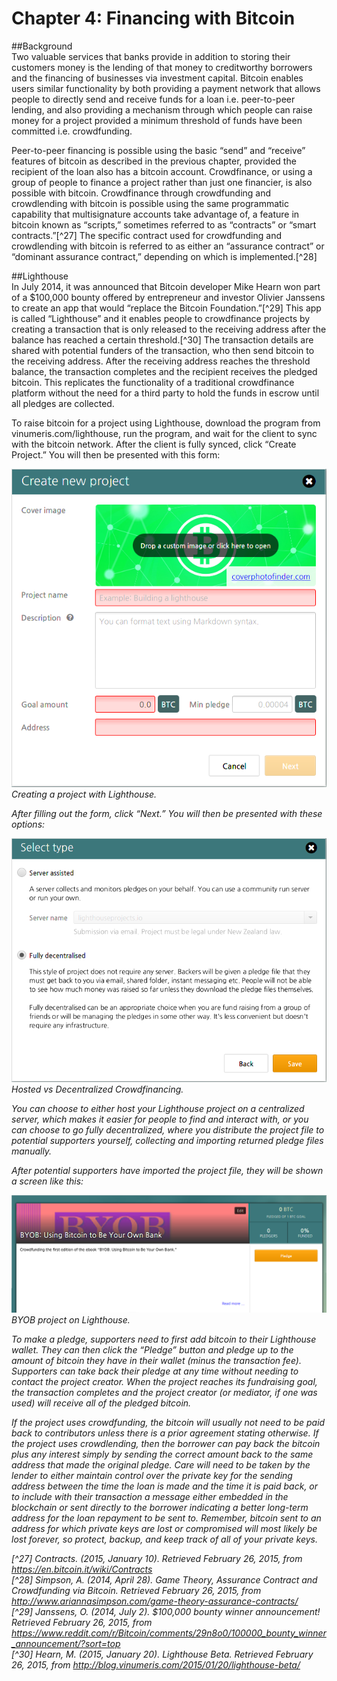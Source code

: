 # Chapter 4: Financing with Bitcoin

##Background  
Two valuable services that banks provide in addition to storing their customers money is the lending of that money to creditworthy borrowers and the financing of businesses via investment capital. Bitcoin enables users similar functionality by both providing a payment network that allows people to directly send and receive funds for a loan i.e. peer-to-peer lending, and also providing a mechanism through which people can raise money for a project provided a minimum threshold of funds have been committed i.e. crowdfunding.  

Peer-to-peer financing is possible using the basic “send” and “receive” features of bitcoin as described in the previous chapter, provided the recipient of the loan also has a bitcoin account. Crowdfinance, or using a group of people to finance a project rather than just one financier, is also possible with bitcoin. Crowdfinance through crowdfunding and crowdlending with bitcoin is possible using the same programmatic capability that multisignature accounts take advantage of, a feature in bitcoin known as “scripts,” sometimes referred to as “contracts” or “smart contracts.”[^27] The specific contract used for crowdfunding and crowdlending with bitcoin is referred to as either an “assurance contract” or “dominant assurance contract,” depending on which is implemented.[^28]  

##Lighthouse  
In July 2014, it was announced that Bitcoin developer Mike Hearn won part of a $100,000 bounty offered by entrepreneur and investor Olivier Janssens to create an app that would “replace the Bitcoin Foundation.”[^29] This app is called “Lighthouse” and it enables people to crowdfinance projects by creating a transaction that is only released to the receiving address after the balance has reached a certain threshold.[^30] The transaction details are shared with potential funders of the transaction, who then send bitcoin to the receiving address. After the receiving address reaches the threshold balance, the transaction completes and the recipient receives the pledged bitcoin. This replicates the functionality of a traditional crowdfinance platform without the need for a third party to hold the funds in escrow until all pledges are collected.  

To raise bitcoin for a project using Lighthouse, download the program from vinumeris.com/lighthouse, run the program, and wait for the client to sync with the bitcoin network. After the client is fully synced, click “Create Project.” You will then be presented with this form:  

![create lighthouse project](createlighthouse.png "Creating a project with Lighthouse.")
<i>Creating a project with Lighthouse.  

After filling out the form, click “Next.” You will then be presented with these options:
 
![hosting a lighthouse project](hostlighthouse.png "Hosted vs Decentralized Crowdfinancing")
<i>Hosted vs Decentralized Crowdfinancing.  

You can choose to either host your Lighthouse project on a centralized server, which makes it easier for people to find and interact with, or you can choose to go fully decentralized, where you distribute the project file to potential supporters yourself, collecting and importing returned pledge files manually.

After potential supporters have imported the project file, they will be shown a screen like this:

![BYOB Lighthouse project](BYOBproject.png "BYOB project on Lighthouse")  
<i>BYOB project on Lighthouse.  

To make a pledge, supporters need to first add bitcoin to their Lighthouse wallet. They can then click the “Pledge” button and pledge up to the amount of bitcoin they have in their wallet (minus the transaction fee). Supporters can take back their pledge at any time without needing to contact the project creator. When the project reaches its fundraising goal, the transaction completes and the project creator (or mediator, if one was used) will receive all of the pledged bitcoin.  

If the project uses crowdfunding, the bitcoin will usually not need to be paid back to contributors unless there is a prior agreement stating otherwise. If the project uses crowdlending, then the borrower can pay back the bitcoin plus any interest simply by sending the correct amount back to the same address that made the original pledge. Care will need to be taken by the lender to either maintain control over the private key for the sending address between the time the loan is made and the time it is paid back, or to include with their transaction a message either embedded in the blockchain or sent directly to the borrower indicating a better long-term address for the loan repayment to be sent to. Remember, bitcoin sent to an address for which private keys are lost or compromised will most likely be lost forever, so protect, backup, and keep track of all of your private keys.  

[^27] Contracts. (2015, January 10). Retrieved February 26, 2015, from https://en.bitcoin.it/wiki/Contracts  
[^28] Simpson, A. (2014, April 28). Game Theory, Assurance Contract and Crowdfunding via Bitcoin. Retrieved February 26, 2015, from http://www.ariannasimpson.com/game-theory-assurance-contracts/  
[^29] Janssens, O. (2014, July 2). $100,000 bounty winner announcement! Retrieved February 26, 2015, from https://www.reddit.com/r/Bitcoin/comments/29n8o0/100000_bounty_winner_announcement/?sort=top  
[^30] Hearn, M. (2015, January 20). Lighthouse Beta. Retrieved February 26, 2015, from http://blog.vinumeris.com/2015/01/20/lighthouse-beta/  